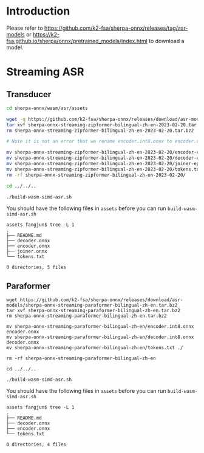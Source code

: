 # Introduction

Please refer to
https://github.com/k2-fsa/sherpa-onnx/releases/tag/asr-models
or
https://k2-fsa.github.io/sherpa/onnx/pretrained_models/index.html
to download a model.

# Streaming ASR

## Transducer
```bash
cd sherpa-onnx/wasm/asr/assets

wget -q https://github.com/k2-fsa/sherpa-onnx/releases/download/asr-models/sherpa-onnx-streaming-zipformer-bilingual-zh-en-2023-02-20.tar.bz2
tar xvf sherpa-onnx-streaming-zipformer-bilingual-zh-en-2023-02-20.tar.bz2
rm sherpa-onnx-streaming-zipformer-bilingual-zh-en-2023-02-20.tar.bz2

# Note it is not an error that we rename encoder.int8.onnx to encoder.onnx

mv sherpa-onnx-streaming-zipformer-bilingual-zh-en-2023-02-20/encoder-epoch-99-avg-1.int8.onnx encoder.onnx
mv sherpa-onnx-streaming-zipformer-bilingual-zh-en-2023-02-20/decoder-epoch-99-avg-1.onnx decoder.onnx
mv sherpa-onnx-streaming-zipformer-bilingual-zh-en-2023-02-20/joiner-epoch-99-avg-1.int8.onnx joiner.onnx
mv sherpa-onnx-streaming-zipformer-bilingual-zh-en-2023-02-20/tokens.txt ./
rm -rf sherpa-onnx-streaming-zipformer-bilingual-zh-en-2023-02-20/

cd ../../..

./build-wasm-simd-asr.sh
```

You should have the following files in `assets` before you can run
`build-wasm-simd-asr.sh`

```
assets fangjun$ tree -L 1
.
├── README.md
├── decoder.onnx
├── encoder.onnx
├── joiner.onnx
└── tokens.txt

0 directories, 5 files
```

## Paraformer

```
wget https://github.com/k2-fsa/sherpa-onnx/releases/download/asr-models/sherpa-onnx-streaming-paraformer-bilingual-zh-en.tar.bz2
tar xvf sherpa-onnx-streaming-paraformer-bilingual-zh-en.tar.bz2
rm sherpa-onnx-streaming-paraformer-bilingual-zh-en.tar.bz2

mv sherpa-onnx-streaming-paraformer-bilingual-zh-en/encoder.int8.onnx encoder.onnx
mv sherpa-onnx-streaming-paraformer-bilingual-zh-en/decoder.int8.onnx decoder.onnx
mv sherpa-onnx-streaming-paraformer-bilingual-zh-en/tokens.txt ./

rm -rf sherpa-onnx-streaming-paraformer-bilingual-zh-en

cd ../../..

./build-wasm-simd-asr.sh
```


You should have the following files in `assets` before you can run
`build-wasm-simd-asr.sh`

```
assets fangjun$ tree -L 1
.
├── README.md
├── decoder.onnx
├── encoder.onnx
└── tokens.txt

0 directories, 4 files
```
